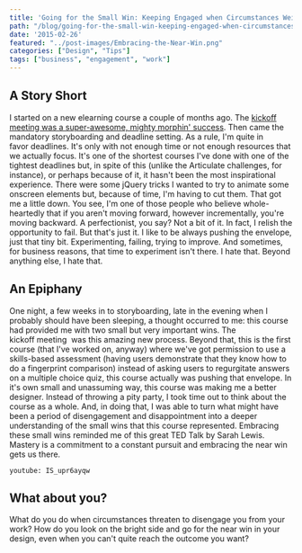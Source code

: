 ```yaml
---
title: 'Going for the Small Win: Keeping Engaged when Circumstances Weigh you Down'
path: "/blog/going-for-the-small-win-keeping-engaged-when-circumstances-weigh-you-down"
date: '2015-02-26'
featured: "../post-images/Embracing-the-Near-Win.png"
categories: ["Design", "Tips"]
tags: ["business", "engagement", "work"]
---
```


## A Story Short

I started on a new elearning course a couple of months ago. The [kickoff meeting was a super-awesome, mighty morphin' success](/blog/showing-my-work-a-new-kind-of-kickoff/ "Showing My Work: A New Kind of Kickoff"). Then came the mandatory storyboarding and deadline setting. As a rule, I'm quite in favor deadlines. It's only with not enough time or not enough resources that we actually focus. It's one of the shortest courses I've done with one of the tightest deadlines but, in spite of this (unlike the Articulate challenges, for instance), or perhaps because of it, it hasn't been the most inspirational experience. There were some jQuery tricks I wanted to try to animate some onscreen elements but, because of time, I'm having to cut them. That got me a little down. You see, I'm one of those people who believe whole-heartedly that if you aren't moving forward, however incrementally, you're moving backward. A perfectionist, you say? Not a bit of it. In fact, I relish the opportunity to fail. But that's just it. I like to be always pushing the envelope, just that tiny bit. Experimenting, failing, trying to improve. And sometimes, for business reasons, that time to experiment isn't there. I hate that. Beyond anything else, I hate that.

## An Epiphany

One night, a few weeks in to storyboarding, late in the evening when I probably should have been sleeping, a thought occurred to me: this course had provided me with two small but very important wins. The kickoff meeting  was this amazing new process. Beyond that, this is the first course (that I've worked on, anyway) where we've got permission to use a skills-based assessment (having users demonstrate that they know how to do a fingerprint comparison) instead of asking users to regurgitate answers on a multiple choice quiz, this course actually was pushing that envelope. In it's own small and unassuming way, this course was making me a better designer. Instead of throwing a pity party, I took time out to think about the course as a whole. And, in doing that, I was able to turn what might have been a period of disengagement and disappointment into a deeper understanding of the small wins that this course represented. Embracing these small wins reminded me of this great TED Talk by Sarah Lewis. Mastery is a commitment to a constant pursuit and embracing the near win gets us there.

`youtube: IS_upr6ayqw`

## What about you?

What do you do when circumstances threaten to disengage you from your work? How do you look on the bright side and go for the near win in your design, even when you can't quite reach the outcome you want?
